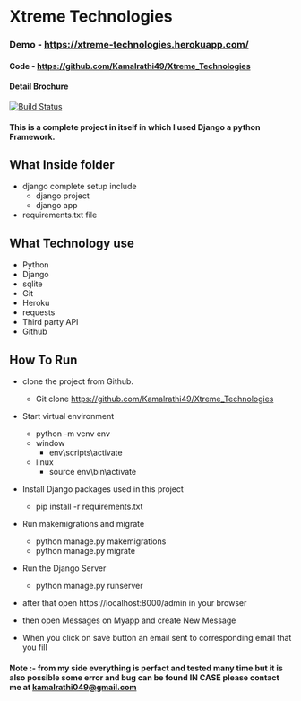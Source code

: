 # Xtreme Technologies
### Demo - https://xtreme-technologies.herokuapp.com/
#### Code - https://github.com/Kamalrathi49/Xtreme_Technologies
#### Detail Brochure

[![Build Status](https://travis-ci.org/joemccann/dillinger.svg?branch=master)](https://travis-ci.org/joemccann/dillinger)

#### This is a complete project in itself in which I used Django a python Framework.
## What Inside folder
- django complete setup include
    - django project
    - django app
- requirements.txt file

## What Technology use
- Python
- Django
- sqlite
- Git
- Heroku
- requests
- Third party API
- Github


## How To Run 
- clone the project from Github.
  -  Git clone https://github.com/Kamalrathi49/Xtreme_Technologies

- Start virtual environment
  - python -m venv env
  - window
    - env\scripts\activate
  - linux
    - source env\bin\activate
  
- Install Django packages used in this project
  - pip install -r requirements.txt

- Run makemigrations and migrate
  - python manage.py makemigrations
  - python manage.py migrate

- Run the Django Server
  - python manage.py runserver

- after that open  https://localhost:8000/admin  in your browser
- then open Messages on Myapp and create New Message
- When you click on save button an email sent to corresponding email that you fill
#### Note :- from my side everything is perfact and tested many time but it is also possible some error and bug can be found IN CASE please contact me at kamalrathi049@gmail.com

